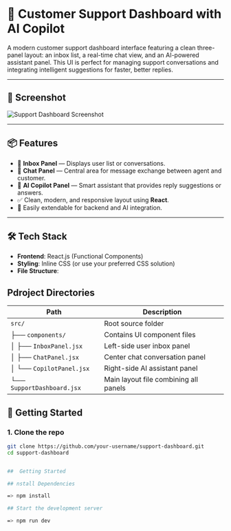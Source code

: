 # 🧠 Customer Support Dashboard with AI Copilot

A modern customer support dashboard interface featuring a clean three-panel layout: an inbox list, a real-time chat view, and an AI-powered assistant panel. This UI is perfect for managing support conversations and integrating intelligent suggestions for faster, better replies.

---

## 📸 Screenshot

![Support Dashboard Screenshot](./screenshot.png)

---

## 📦 Features

- 📨 **Inbox Panel** — Displays user list or conversations.
- 💬 **Chat Panel** — Central area for message exchange between agent and customer.
- 🤖 **AI Copilot Panel** — Smart assistant that provides reply suggestions or answers.
- ✅ Clean, modern, and responsive layout using **React**.
- 📄 Easily extendable for backend and AI integration.

---

## 🛠️ Tech Stack

- **Frontend**: React.js (Functional Components)
- **Styling**: Inline CSS (or use your preferred CSS solution)
- **File Structure**:

## Pdroject Directories

| Path                       | Description                           |
| -------------------------- | ------------------------------------- |
| `src/`                     | Root source folder                    |
| ├── `components/`          | Contains UI component files           |
| │   ├── `InboxPanel.jsx`   | Left-side user inbox panel            |
| │   ├── `ChatPanel.jsx`    | Center chat conversation panel        |
| │   └── `CopilotPanel.jsx` | Right-side AI assistant panel         |
| └── `SupportDashboard.jsx` | Main layout file combining all panels |



## 🚀 Getting Started

### 1. Clone the repo
```bash
git clone https://github.com/your-username/support-dashboard.git
cd support-dashboard


##  Getting Started

## nstall Dependencies

=> npm install

## Start the development server

=> npm run dev